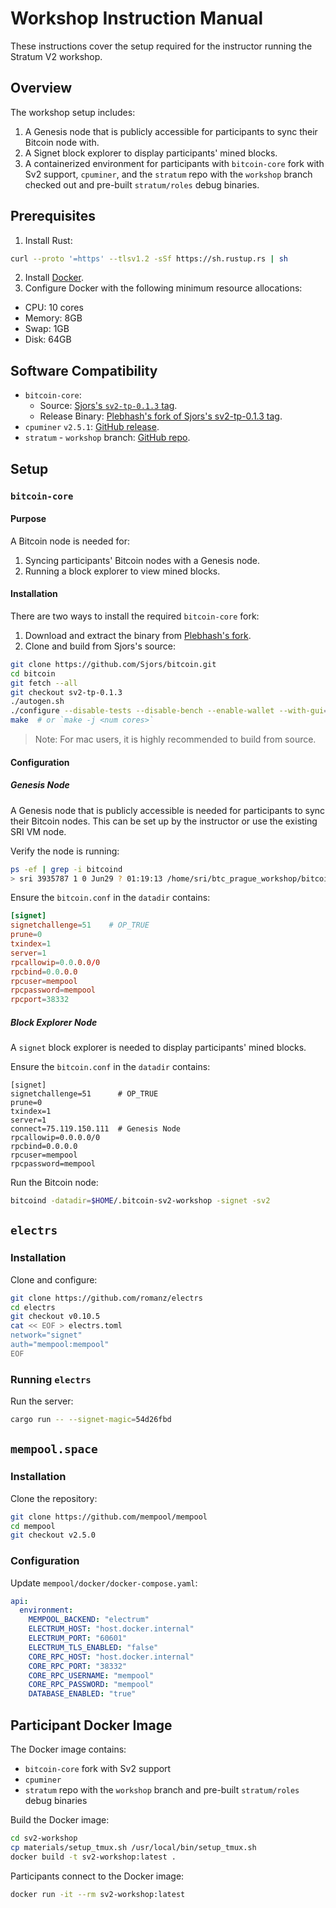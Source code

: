 # Workshop Instruction Manual

These instructions cover the setup required for the instructor running the Stratum V2 workshop.

## Overview
The workshop setup includes:
1. A Genesis node that is publicly accessible for participants to sync their Bitcoin node with.
2. A Signet block explorer to display participants' mined blocks.
3. A containerized environment for participants with `bitcoin-core` fork with Sv2 support, `cpuminer`, and the `stratum` repo with the `workshop` branch checked out and pre-built `stratum/roles` debug binaries.

## Prerequisites
1. Install Rust:

```sh
curl --proto '=https' --tlsv1.2 -sSf https://sh.rustup.rs | sh
```
2. Install [Docker](https://docs.docker.com/engine/install/).
3. Configure Docker with the following minimum resource allocations:
  * CPU: 10 cores
  * Memory: 8GB
  * Swap: 1GB
  * Disk: 64GB

## Software Compatibility
* `bitcoin-core`:
  * Source: [Sjors's `sv2-tp-0.1.3` tag](https://github.com/Sjors/bitcoin/tree/sv2-tp-0.1.3).
  * Release Binary: [Plebhash's fork of Sjors's sv2-tp-0.1.3 tag](https://github.com/plebhash/bitcoin/releases/tag/btc-prague).
* `cpuminer` `v2.5.1`: [GitHub release](https://github.com/pooler/cpuminer/releases/tag/v2.5.1).
* `stratum` - `workshop` branch: [GitHub repo](https://github.com/stratum-mining/stratum/tree/workshop).

## Setup

### `bitcoin-core`
#### Purpose
A Bitcoin node is needed for:
1. Syncing participants' Bitcoin nodes with a Genesis node.
2. Running a block explorer to view mined blocks.

#### Installation
There are two ways to install the required `bitcoin-core` fork:

1. Download and extract the binary from [Plebhash's fork](https://github.com/plebhash/bitcoin/releases/tag/btc-prague).
2. Clone and build from Sjors's source:

```sh
git clone https://github.com/Sjors/bitcoin.git
cd bitcoin
git fetch --all
git checkout sv2-tp-0.1.3
./autogen.sh
./configure --disable-tests --disable-bench --enable-wallet --with-gui=no
make  # or `make -j <num cores>`
```

> Note: For mac users, it is highly recommended to build from source.

#### Configuration

##### Genesis Node
A Genesis node that is publicly accessible is needed for participants to sync their Bitcoin nodes. This can be set up by the instructor or use the existing SRI VM node.

Verify the node is running:

```sh
ps -ef | grep -i bitcoind
> sri 3935787 1 0 Jun29 ? 01:19:13 /home/sri/btc_prague_workshop/bitcoin/src/bitcoind -signet -datadir=/home/sri/btc_prague_workshop/bitcoin_data_dir/ -fallbackfee=0.01 -daemon -sv2 -sv2port=38442
```

Ensure the `bitcoin.conf` in the `datadir` contains:

```conf
[signet]
signetchallenge=51    # OP_TRUE
prune=0
txindex=1
server=1
rpcallowip=0.0.0.0/0
rpcbind=0.0.0.0
rpcuser=mempool
rpcpassword=mempool
rpcport=38332
```

##### Block Explorer Node
A `signet` block explorer is needed to display participants' mined blocks.


Ensure the `bitcoin.conf` in the `datadir` contains:

```
[signet]
signetchallenge=51      # OP_TRUE
prune=0
txindex=1
server=1
connect=75.119.150.111  # Genesis Node
rpcallowip=0.0.0.0/0
rpcbind=0.0.0.0
rpcuser=mempool
rpcpassword=mempool
```

Run the Bitcoin node:

```sh
bitcoind -datadir=$HOME/.bitcoin-sv2-workshop -signet -sv2
```

## `electrs`
### Installation
Clone and configure:

```sh
git clone https://github.com/romanz/electrs
cd electrs
git checkout v0.10.5
cat << EOF > electrs.toml
network="signet"
auth="mempool:mempool"
EOF
```

### Running `electrs`
Run the server:

```sh
cargo run -- --signet-magic=54d26fbd
```

## `mempool.space`
### Installation
Clone the repository:

```sh
git clone https://github.com/mempool/mempool
cd mempool
git checkout v2.5.0
```

### Configuration
Update `mempool/docker/docker-compose.yaml`:

```yaml
api:
  environment:
    MEMPOOL_BACKEND: "electrum"
    ELECTRUM_HOST: "host.docker.internal"
    ELECTRUM_PORT: "60601"
    ELECTRUM_TLS_ENABLED: "false"
    CORE_RPC_HOST: "host.docker.internal"
    CORE_RPC_PORT: "38332"
    CORE_RPC_USERNAME: "mempool"
    CORE_RPC_PASSWORD: "mempool"
    DATABASE_ENABLED: "true"
```

## Participant Docker Image
The Docker image contains:
* `bitcoin-core` fork with Sv2 support
* `cpuminer`
* `stratum` repo with the `workshop` branch and pre-built `stratum/roles` debug binaries

Build the Docker image:

```sh
cd sv2-workshop
cp materials/setup_tmux.sh /usr/local/bin/setup_tmux.sh
docker build -t sv2-workshop:latest .
```

Participants connect to the Docker image:

```sh
docker run -it --rm sv2-workshop:latest
```
